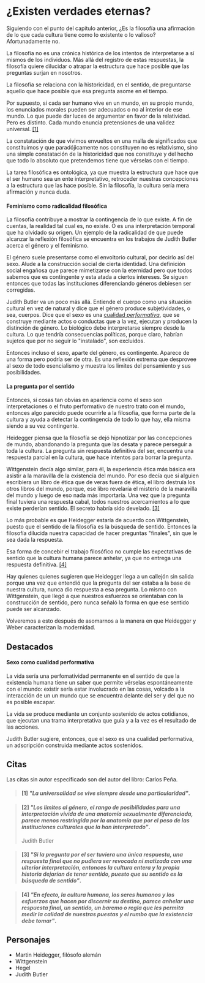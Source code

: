 # ¿Existen verdades eternas?

Siguiendo con el punto del capitulo anterior, ¿Es la filosofía una afirmación de lo que cada cultura tiene como lo existente o lo valioso? Afortunadamente no.

La filosofía no es una crónica histórica de los intentos de interpretarse a sí mismos de los individuos. Más allá del registro de estas respuestas, la filosofía quiere dilucidar o atrapar la estructura que hace posible que las preguntas surjan en nosotros. 

La filosofía se relaciona con la historicidad, en el sentido, de preguntarse aquello que hace posible que esa pregunta asome en el tiempo.

Por supuesto, si cada ser humano vive en un mundo, en su propio mundo, los enunciados morales pueden ser adecuados o no al interior de ese mundo. Lo que puede dar luces de argumentar en favor de la relatividad. Pero es distinto. Cada mundo enuncia pretensiones de una validez universal. [\[1\]](#1-la-universalidad-se-vive-siempre-desde-una-particularidad)

La constatación de que vivimos envueltos en una malla de significados que constituimos y que paradójicamente nos constituyen no es relativismo, sino una simple constatación de la historicidad que nos constituye y del hecho que todo lo absoluto que pretendemos tiene que vérselas con el tiempo.

La tarea filosófica es ontológica, ya que muestra la estructura que hace que el ser humano sea un ente interpretativo, retroceder nuestras concepciones a la estructura que las hace posible. Sin la filosofía, la cultura sería mera afirmación y nunca duda.


#### Feminismo como radicalidad filosófica

La filosofía contribuye a mostrar la contingencia de lo que existe. A fin de cuentas, la realidad tal cual es, no existe. O es una interpretación temporal que ha olvidado su origen. Un ejemplo de la radicalidad de que puede alcanzar la reflexión filosófica se encuentra en los trabajos de Judith Butler acerca el género y el feminismo.

El género suele presentarse como el envoltorio cultural, por decirlo así del sexo. Alude a la construcción social de cierta identidad. Una definición social engañosa que parece mimetizarse con la eternidad pero que todos sabemos que es contingente y esta atada a ciertos intereses. Se siguen entonces que todas las instituciones diferenciando géneros debiesen ser corregidas.

Judith Butler va un poco más allá. Entiende el cuerpo como una situación cultural en vez de natural y dice que el género produce subjetividades, o sea, cuerpos. Dice que el sexo es una [cualidad *performativa*](#sexo-como-cualidad-performativa), que se construye mediante actos o conductas que a la vez, ejecutan y producen la distinción de género. Lo biológico debe interpretarse siempre desde la cultura. Lo que tendría consecuencias políticas, porque claro, habrían sujetos que por no seguir lo "instalado", son excluidos.

Entonces incluso el sexo, aparte del género, es contingente. Aparece de una forma pero podría ser de otra. Es una reflexión extrema que desprovee al sexo de todo esencialismo y muestra los limites del pensamiento y sus posibilidades.


#### La pregunta por el sentido

Entonces, si cosas tan obvias en apariencia como el sexo son interpretaciones o el fruto performativo de nuestro trato con el mundo, entonces algo parecido puede ocurrirle a la filosofía, que forma parte de la cultura y ayuda a detectar la contingencia de todo lo que hay, ella misma siendo a su vez contingente.

Heidegger piensa que la filosofía se dejó hipnotizar por las concepciones de mundo, abandonando la pregunta que las desata y parece perseguir a toda la cultura. La pregunta sin respuesta definitiva del ser, encuentra una respuesta parcial en la cultura, que hace intentos para borrar la pregunta.

Wittgenstein decía algo similar, para él, la experiencia ética más básica era asistir a la maravilla de la existencia del mundo. Por eso decía que si alguien escribiera un libro de ética que de veras fuera de ética, el libro destruía los otros libros del mundo, porque, ese libro revelaría el misterio de la maravilla del mundo y luego de eso nada más importaría. Una vez que la pregunta final tuviera una respuesta cabal, todos nuestros acercamientos a lo que existe perderían sentido. El secreto habría sido develado. [\[3\]](#3-si-la-pregunta-por-el-ser-tuviera-una-única-respuesta-una-respuesta-final-que-no-pudiera-ser-revocada-ni-matizada-con-una-ulterior-interpretación-entonces-la-cultura-entera-y-la-propia-historia-dejarían-de-tener-sentido-puesto-que-su-sentido-es-la-búsqueda-de-sentido) 

Lo más probable es que Heidegger estaría de acuerdo con Wittgenstein, puesto que el sentido de la filosofía es la búsqueda de sentido. Entonces la filosofía dilucida nuestra capacidad de hacer preguntas "finales", sin que le sea dada la respuesta.

Esa forma de concebir el trabajo filosófico no cumple las expectativas de sentido que la cultura humana parece anhelar, ya que no entrega una respuesta definitiva. [\[4\]](#4-en-efecto-la-cultura-humana-los-seres-humanos-y-los-esfuerzos-que-hacen-por-discernir-su-destino-parece-anhelar-una-respuesta-final-un-sentido-un-baremo-o-regla-que-les-permita-medir-la-calidad-de-nuestras-puestas-y-el-rumbo-que-la-existencia-debe-tomar)

Hay quienes quienes sugieren que Heidegger llega a un callejón sin salida porque una vez que entendió que la pregunta del ser estaba a la base de nuestra cultura, nunca dio respuesta a esa pregunta. Lo mismo con Wittgenstein, que llegó a que nuestros esfuerzos se orientaban con la construcción de sentido, pero nunca señaló la forma en que ese sentido puede ser alcanzado. 

Volveremos a esto después de asomarnos a la manera en que Heidegger y Weber caracterizan la modernidad.

## Destacados

#### Sexo como cualidad performativa

La vida sería una perfomatividad permanente en el sentido de que la existencia humana tiene un saber que permite vérselas espontáneamente con el mundo: existir sería estar involucrado en las cosas, volcado a la interacción de un un mundo que se encuentra delante del ser y del que no es posible escapar.

La vida se produce mediante un conjunto sostenido de actos cotidianos, que ejecutan una trama interpretativa que guía y a la vez es el resultado de las acciones.

Judith Butler sugiere, entonces, que el sexo es una cualidad performativa, un adscripción construida mediante actos sostenidos.


## Citas

Las citas sin autor especificado son del autor del libro: Carlos Peña.

<!-- p81 -->
> #### [1] _"La universalidad se vive siempre desde una particularidad"_.

<!-- p86 -->
> #### [2] _"Los límites al género, el rango de posibilidades para una interpretación vivida de una anatomía sexualmente diferenciada, parece menos restringida por la anatomía que por el peso de las instituciones culturales que la han interpretado"_.
>
> Judith Butler

<!-- p90 -->
> #### [3] _"Si la pregunta por el ser tuviera una única respuesta, una respuesta final que no pudiera ser revocada ni matizada con una ulterior interpretación, entonces la cultura entera y la propia historia dejarían de tener sentido, puesto que su sentido es la búsqueda de sentido"_.

<!-- p91 -->
> #### [4] _"En efecto, la cultura humana, los seres humanos y los esfuerzos que hacen por discernir su destino, parece anhelar una respuesta final, un sentido, un baremo o regla que les permita medir la calidad de nuestras puestas y el rumbo que la existencia debe tomar"_.


## Personajes

- Martin Heidegger, filósofo alemán
- Wittgenstein
- Hegel
- Judith Butler